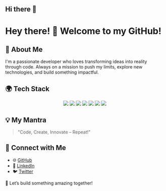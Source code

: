 ## Hi there 👋
# Hey there! 👋 Welcome to my GitHub!

## 🚀 About Me
I'm a passionate developer who loves transforming ideas into reality through code. Always on a mission to push my limits, explore new technologies, and build something impactful.


## 🌍 Tech Stack
<p align="center">
  <img src="https://img.shields.io/badge/Code-HTML5-orange?style=for-the-badge&logo=html5&logoColor=white" />
  <img src="https://img.shields.io/badge/Code-CSS3-blue?style=for-the-badge&logo=css3&logoColor=white" />
  <img src="https://img.shields.io/badge/Code-JavaScript-yellow?style=for-the-badge&logo=javascript&logoColor=white" />
  <img src="https://img.shields.io/badge/Code-React-blue?style=for-the-badge&logo=react&logoColor=white" />
  <img src="https://img.shields.io/badge/Code-Node.js-green?style=for-the-badge&logo=node.js&logoColor=white" />
  <img src="https://img.shields.io/badge/Database-MySQL-blue?style=for-the-badge&logo=mysql&logoColor=white" />
  <img src="https://img.shields.io/badge/Database-MongoDB-green?style=for-the-badge&logo=mongodb&logoColor=white" />
</p>

## 💡 My Mantra
> "Code, Create, Innovate – Repeat!"

## 🤝 Connect with Me
- 🌐 [GitHub](https://github.com/your-username)
- 💼 [LinkedIn](https://www.linkedin.com/in/your-profile)
- 🐦 [Twitter](https://twitter.com/your-handle)

🚀 Let’s build something amazing together!


